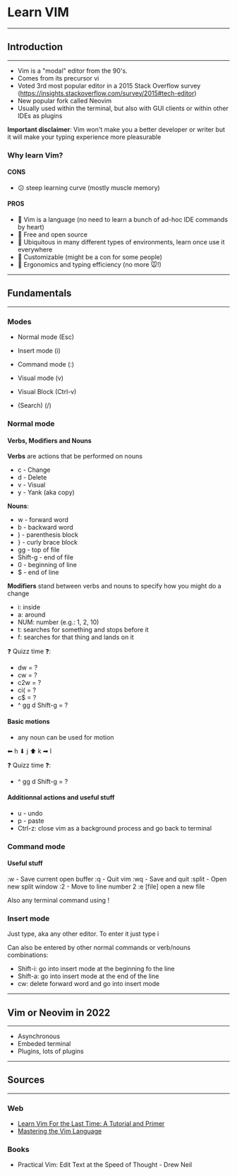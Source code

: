 # Learn VIM

---

## Introduction

---

- Vim is a "modal" editor from the 90's.
- Comes from its precursor vi
- Voted 3rd most popular editor in a 2015 Stack Overflow survey (https://insights.stackoverflow.com/survey/2015#tech-editor)
- New popular fork called Neovim
- Usually used within the terminal, but also with GUI clients or within other IDEs as plugins

**Important disclaimer**: Vim won't make you a better developer or writer
but it will make your typing experience more pleasurable

### Why learn Vim?

#### CONS

- 😕 steep learning curve (mostly muscle memory)

#### PROS

- 🤟 Vim is a language (no need to learn a bunch of ad-hoc IDE commands by heart)
- 🤟 Free and open source
- 🤟 Ubiquitous in many different types of environments, learn once use it everywhere
- 🤟 Customizable (might be a con for some people)
- 🤟 Ergonomics and typing efficiency (no more 🐭!)

---

## Fundamentals

---

### Modes

- Normal mode (Esc)
- Insert mode (i)
- Command mode (:)
- Visual mode (v)

- Visual Block (Ctrl-v)
- (Search) (/)

### Normal mode

#### Verbs, Modifiers and Nouns

**Verbs** are actions that be performed on nouns

- c - Change
- d - Delete
- v - Visual
- y - Yank (aka copy)

**Nouns**:

- w - forward word
- b - backward word
- ) - parenthesis block
- } - curly brace block
- gg - top of file
- Shift-g - end of file
- 0 - beginning of line
- $ - end of line

**Modifiers** stand between verbs and nouns to specify how
you might do a change

- i: inside
- a: around
- NUM: number (e.g.: 1, 2, 10)
- t: searches for something and stops before it
- f: searches for that thing and lands on it

❓ Quizz time ❓:

- dw = ?
- cw = ?
- c2w = ?
- ci( = ?
- c$ = ?
- ^ gg d Shift-g = ?

#### Basic motions

- any noun can be used for motion

⬅ h
⬇ j
⬆ k
➡ l

❓ Quizz time ❓:

- ^ gg d Shift-g = ?

#### Additionnal actions and useful stuff

- u - undo
- p - paste
- Ctrl-z: close vim as a background process and go back to terminal

### Command mode

#### Useful stuff

:w - Save current open buffer
:q - Quit vim
:wq - Save and quit
:split - Open new split window
:2 - Move to line number 2
:e [file] open a new file

Also any terminal command using !

### Insert mode

Just type, aka any other editor. To enter it just type i

Can also be entered by other normal commands or verb/nouns combinations:

- Shift-i: go into insert mode at the beginning fo the line
- Shift-a: go into insert mode at the end of the line
- cw: delete forward word and go into insert mode

---

## Vim or Neovim in 2022

---

- Asynchronous
- Embeded terminal
- Plugins, lots of plugins

---

## Sources

---

### Web

- [Learn Vim For the Last Time: A Tutorial and Primer](https://danielmiessler.com/study/vim/)
- [Mastering the Vim Language](https://www.youtube.com/watch?v=wlR5gYd6um0)

### Books

- Practical Vim: Edit Text at the Speed of Thought - Drew Neil
